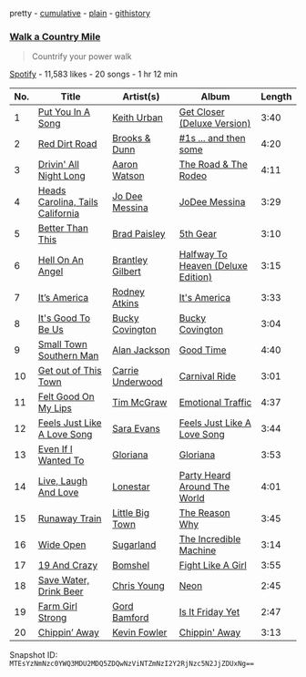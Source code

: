 pretty - [cumulative](/playlists/cumulative/4p3lupatTubTWpTgCZjgpk.md) - [plain](/playlists/plain/4p3lupatTubTWpTgCZjgpk) - [githistory](https://github.githistory.xyz/mackorone/spotify-playlist-archive/blob/main/playlists/plain/4p3lupatTubTWpTgCZjgpk)

### [Walk a Country Mile](https://open.spotify.com/playlist/4p3lupatTubTWpTgCZjgpk)

> Countrify your power walk

[Spotify](https://open.spotify.com/user/spotify) - 11,583 likes - 20 songs - 1 hr 12 min

| No. | Title | Artist(s) | Album | Length |
|---|---|---|---|---|
| 1 | [Put You In A Song](https://open.spotify.com/track/7bkgRHkiyRO1vWzG1hTicD) | [Keith Urban](https://open.spotify.com/artist/0u2FHSq3ln94y5Q57xazwf) | [Get Closer \(Deluxe Version\)](https://open.spotify.com/album/62MetN2sHDnc8vVth9iInk) | 3:40 |
| 2 | [Red Dirt Road](https://open.spotify.com/track/5QHElgktygMkgRdpPhXfn2) | [Brooks & Dunn](https://open.spotify.com/artist/0XKOBt59crntr7HQXXO8Yz) | [\#1s ..\. and then some](https://open.spotify.com/album/1ZXM9jY3Bsg12KXgwftBrO) | 4:20 |
| 3 | [Drivin' All Night Long](https://open.spotify.com/track/2w8SmYGuH3p11jRzFSBKwX) | [Aaron Watson](https://open.spotify.com/artist/5BKzvAPtNXnt0LwzGvKOH3) | [The Road & The Rodeo](https://open.spotify.com/album/0EORyKQyu2LBsTeE5YWWm4) | 4:11 |
| 4 | [Heads Carolina, Tails California](https://open.spotify.com/track/6Lmx6bz3PGYuNSjKMnYBOa) | [Jo Dee Messina](https://open.spotify.com/artist/3ltFy7g6KKQPPttsdOMlq3) | [JoDee Messina](https://open.spotify.com/album/2Jsqpx8EeRWIjBFhCX4hvn) | 3:29 |
| 5 | [Better Than This](https://open.spotify.com/track/6mozEH9SS4JLyRTDORiLUr) | [Brad Paisley](https://open.spotify.com/artist/13YmWQJFwgZrd4bf5IjMY4) | [5th Gear](https://open.spotify.com/album/1c8zJKfHvZ5PhkVaRXQLP0) | 3:10 |
| 6 | [Hell On An Angel](https://open.spotify.com/track/1fJFIngJHiI3upOXCb1hkJ) | [Brantley Gilbert](https://open.spotify.com/artist/5q8HGNo0BjLWaTAhRtbwxa) | [Halfway To Heaven \(Deluxe Edition\)](https://open.spotify.com/album/3yWeEEaC5xs7FgzwRgjm1p) | 3:15 |
| 7 | [It’s America](https://open.spotify.com/track/6QbcLktLNe7eYqh8TjZeCd) | [Rodney Atkins](https://open.spotify.com/artist/2qgvmDsc4jrqbAbjq1HGM2) | [It's America](https://open.spotify.com/album/1bWrDfZLiqzpac2iNiFAJH) | 3:33 |
| 8 | [It's Good To Be Us](https://open.spotify.com/track/4KSMTveT6aZoNx4QmHfGH2) | [Bucky Covington](https://open.spotify.com/artist/5sVu3ObJTpiln7yRQkMuje) | [Bucky Covington](https://open.spotify.com/album/2UQ6GiSsunAyt11Ostxuxp) | 3:04 |
| 9 | [Small Town Southern Man](https://open.spotify.com/track/5ExWY6ojo1Qm3rC7iaEqx2) | [Alan Jackson](https://open.spotify.com/artist/4mxWe1mtYIYfP040G38yvS) | [Good Time](https://open.spotify.com/album/3HfbZ0TmLbCesnG7tjf6Lh) | 4:40 |
| 10 | [Get out of This Town](https://open.spotify.com/track/6VqoUerJPCeYKHVdi8fKhm) | [Carrie Underwood](https://open.spotify.com/artist/4xFUf1FHVy696Q1JQZMTRj) | [Carnival Ride](https://open.spotify.com/album/5HwzpaqYOZABPnmvl5JYFX) | 3:01 |
| 11 | [Felt Good On My Lips](https://open.spotify.com/track/3p2t2vHkFMzEiukDhrVYge) | [Tim McGraw](https://open.spotify.com/artist/6roFdX1y5BYSbp60OTJWMd) | [Emotional Traffic](https://open.spotify.com/album/3ZKmafKEPZ9cgFAbQ8MewV) | 4:37 |
| 12 | [Feels Just Like A Love Song](https://open.spotify.com/track/5lFaMIQrSRuvQzkyLrJKGb) | [Sara Evans](https://open.spotify.com/artist/7qvsLYsYP0MHD7jkdv6DAG) | [Feels Just Like A Love Song](https://open.spotify.com/album/7iiDEkFgDNmHTdSlvrk8Bv) | 3:44 |
| 13 | [Even If I Wanted To](https://open.spotify.com/track/0aXjA0qWPOfqXf25j4xWUj) | [Gloriana](https://open.spotify.com/artist/5RjqSn7vYk8Qb9GeLWRRhB) | [Gloriana](https://open.spotify.com/album/7w3J2n6LKPYlWd60yUxq7j) | 3:53 |
| 14 | [Live, Laugh And Love](https://open.spotify.com/track/4zm0IZB8DdPssTGbT4K2z9) | [Lonestar](https://open.spotify.com/artist/3qbnxnvUqR14MJ9g8QwZJK) | [Party Heard Around The World](https://open.spotify.com/album/6TZsVZ5N3qSPTdompEEpSb) | 4:01 |
| 15 | [Runaway Train](https://open.spotify.com/track/5yGtCDPTgw6fsfTeNNM3uz) | [Little Big Town](https://open.spotify.com/artist/3CygdxquGHurS7f9LjNLkv) | [The Reason Why](https://open.spotify.com/album/2o5oFGiGkykZs6qU6274Af) | 3:45 |
| 16 | [Wide Open](https://open.spotify.com/track/2il0aFtPgPpb8Hdn1rbnuY) | [Sugarland](https://open.spotify.com/artist/0hYxQe3AK5jBPCr5MumLHD) | [The Incredible Machine](https://open.spotify.com/album/6tRJWFLsUW4HuiXHlOSnwf) | 3:14 |
| 17 | [19 And Crazy](https://open.spotify.com/track/71eFFCN2zUx1Bdr2I6gj8A) | [Bomshel](https://open.spotify.com/artist/5fGGgk4LAwtPnDnRSqJd5o) | [Fight Like A Girl](https://open.spotify.com/album/53jSmLZQOJSjIGSRyitb7l) | 3:55 |
| 18 | [Save Water, Drink Beer](https://open.spotify.com/track/1mvl4McrgpDUwusRRrn7UU) | [Chris Young](https://open.spotify.com/artist/4BYxqVkZyFjtik7crYLg5Q) | [Neon](https://open.spotify.com/album/4yYep1aU3lXRaONTWu2X23) | 2:45 |
| 19 | [Farm Girl Strong](https://open.spotify.com/track/1ZFM6oqWIW8X0ZuoaEZaFr) | [Gord Bamford](https://open.spotify.com/artist/1w9VjfHGE5qPLJQy3dKups) | [Is It Friday Yet](https://open.spotify.com/album/07YlR4zRQAY2uEsyxkZeS3) | 2:47 |
| 20 | [Chippin’ Away](https://open.spotify.com/track/3cOo2dnfFP6slPZhYwrDhR) | [Kevin Fowler](https://open.spotify.com/artist/6NKQIkHTjxD5Ovj6znGV1n) | [Chippin' Away](https://open.spotify.com/album/62Ft6VB3vZOyEa2CyCx8Iq) | 3:13 |

Snapshot ID: `MTEsYzNmNzc0YWQ3MDU2MDQ5ZDQwNzViNTZmNzI2Y2RjNzc5N2JjZDUxNg==`

